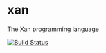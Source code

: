 # xan
The Xan programming language

[![Build Status](https://travis-ci.org/degustaf/xan.svg?branch=master)](https://travis-ci.org/degustaf/xan)
